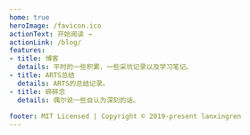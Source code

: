```yaml
---
home: true
heroImage: /favicon.ico
actionText: 开始阅读 →
actionLink: /blog/
features:
- title: 博客
  details: 平时的一些积累，一些采坑记录以及学习笔记。
- title: ARTS总结
  details: ARTS的总结记录。
- title: 碎碎念
  details: 偶尔说一些自认为深刻的话。
  
footer: MIT Licensed | Copyright © 2019-present lanxingren
---
```

